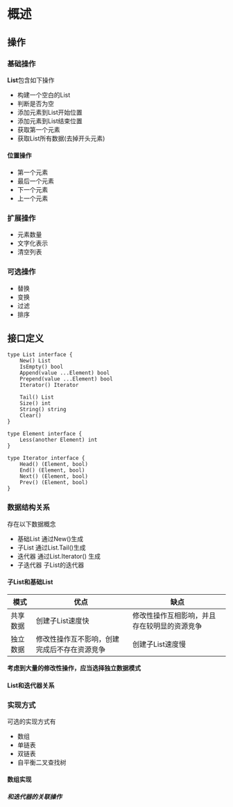 # 概述

## 操作

### 基础操作
**List**包含如下操作

*   构建一个空白的List
*   判断是否为空
*   添加元素到List开始位置
*   添加元素到List结束位置
*   获取第一个元素
*   获取List所有数据(去掉开头元素)


#### 位置操作

*   第一个元素
*   最后一个元素
*   下一个元素
*   上一个元素

### 扩展操作

*   元素数量
*   文字化表示
*   清空列表

### 可选操作

*   替换
*   变换
*   过滤
*   排序

## 接口定义

```golang
type List interface {
	New() List
	IsEmpty() bool
	Append(value ...Element) bool
	Prepend(value ...Element) bool
	Iterator() Iterator

	Tail() List
	Size() int
	String() string
	Clear()
}

type Element interface {
	Less(another Element) int
}

type Iterator interface {
	Head() (Element, bool)
	End() (Element, bool)
	Next() (Element, bool)
	Prev() (Element, bool)
}

```

### 数据结构关系
存在以下数据概念

*   基础List 通过New()生成
*   子List   通过List.Tail()生成
*   迭代器    通过List.Iterator() 生成
*   子迭代器    子List的迭代器

#### 子List和基础List

|   模式  |   优点  |  缺点   |
|   --- |   ---     |   --- |
|   共享数据    |  创建子List速度快   |   修改性操作互相影响，并且存在较明显的资源竞争  |
|   独立数据    |  修改性操作互不影响，创建完成后不存在资源竞争   |   创建子List速度慢  |

**考虑到大量的修改性操作，应当选择独立数据模式**

#### List和迭代器关系


### 实现方式
可选的实现方式有

*   数组
*   单链表
*   双链表
*   自平衡二叉查找树


#### 数组实现

##### 和迭代器的关联操作

